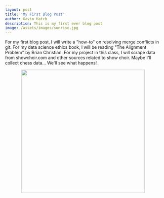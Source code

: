 ```yaml
---
layout: post
title: 'My First Blog Post'
author: Gavin Hatch
description: This is my first ever blog post
image: /assets/images/sunrise.jpg
---
```


For my first blog post, I will write a "how-to" on resolving merge conflicts in git.
For my data science ethics book, I will be reading "The Alignment Problem" by Brian Christian.
For my project in this class, I will scrape data from showchoir.com and other sources related to show choir. Maybe I'll collect chess data... We'll see what happens!

<img src="https://unsplash.com/photos/uvTqhAnaf6s/download?ixid=MnwxMjA3fDB8MXxzZWFyY2h8NXx8Y29uZmxpY3R8ZW58MHx8fHwxNjc0ODAzNjc5&force=true" alt="" style="display: block;
  margin-left: auto;
  margin-right: auto; width:400px;"/>
